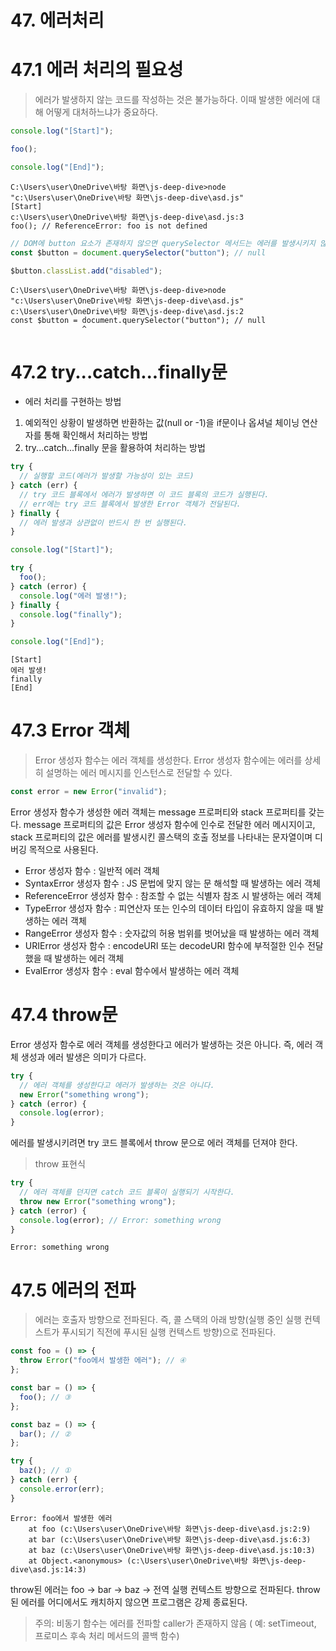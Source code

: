 # 47. 에러처리

# 47.1 에러 처리의 필요성

> 에러가 발생하지 않는 코드를 작성하는 것은 불가능하다. 이때 발생한 에러에 대해 어떻게 대처하느냐가 중요하다.

```js
console.log("[Start]");

foo();

console.log("[End]");
```

```
C:\Users\user\OneDrive\바탕 화면\js-deep-dive>node "c:\Users\user\OneDrive\바탕 화면\js-deep-dive\asd.js"
[Start]
c:\Users\user\OneDrive\바탕 화면\js-deep-dive\asd.js:3
foo(); // ReferenceError: foo is not defined
```

```js
// DOM에 button 요소가 존재하지 않으면 querySelector 메서드는 에러를 발생시키지 않고 null을 반환한다.
const $button = document.querySelector("button"); // null

$button.classList.add("disabled");
```

```
C:\Users\user\OneDrive\바탕 화면\js-deep-dive>node "c:\Users\user\OneDrive\바탕 화면\js-deep-dive\asd.js"
c:\Users\user\OneDrive\바탕 화면\js-deep-dive\asd.js:2
const $button = document.querySelector("button"); // null
                ^
```

# 47.2 try...catch...finally문

- 에러 처리를 구현하는 방법

1.  예외적인 상황이 발생하면 반환하는 값(null or -1)을 if문이나 옵셔널 체이닝 연산자를 통해 확인해서 처리하는 방법
2.  try...catch...finally 문을 활용하여 처리하는 방법

```js
try {
  // 실행할 코드(에러가 발생할 가능성이 있는 코드)
} catch (err) {
  // try 코드 블록에서 에러가 발생하면 이 코드 블록의 코드가 실행된다.
  // err에는 try 코드 블록에서 발생한 Error 객체가 전달된다.
} finally {
  // 에러 발생과 상관없이 반드시 한 번 실행된다.
}
```

```js
console.log("[Start]");

try {
  foo();
} catch (error) {
  console.log("에러 발생!");
} finally {
  console.log("finally");
}

console.log("[End]");
```

```
[Start]
에러 발생!
finally
[End]
```

# 47.3 Error 객체

> Error 생성자 함수는 에러 객체를 생성한다. Error 생성자 함수에는 에러를 상세히 설명하는 에러 메시지를 인스턴스로 전달할 수 있다.

```js
const error = new Error("invalid");
```

Error 생성자 함수가 생성한 에러 객체는 message 프로퍼티와 stack 프로퍼티를 갖는다.
message 프로퍼티의 값은 Error 생성자 함수에 인수로 전달한 에러 메시지이고, stack 프로퍼티의 값은 에러를 발생시킨 콜스택의 호출 정보를 나타내는 문자열이며 디버깅 목적으로 사용된다.

- Error 생성자 함수 : 일반적 에러 객체
- SyntaxError 생성자 함수 : JS 문법에 맞지 않는 문 해석할 때 발생하는 에러 객체
- ReferenceError 생성자 함수 : 참조할 수 없는 식별자 참조 시 발생하는 에러 객체
- TypeError 생성자 함수 : 피연산자 또는 인수의 데이터 타입이 유효하지 않을 때 발생하는 에러 객체
- RangeError 생성자 함수 : 숫자값의 허용 범위를 벗어났을 때 발생하는 에러 객체
- URIError 생성자 함수 : encodeURI 또는 decodeURI 함수에 부적절한 인수 전달했을 때 발생하는 에러 객체
- EvalError 생성자 함수 : eval 함수에서 발생하는 에러 객체

# 47.4 throw문

Error 생성자 함수로 에러 객체를 생성한다고 에러가 발생하는 것은 아니다. 즉, 에러 객체 생성과 에러 발생은 의미가 다르다.

```js
try {
  // 에러 객체를 생성한다고 에러가 발생하는 것은 아니다.
  new Error("something wrong");
} catch (error) {
  console.log(error);
}
```

에러를 발생시키려면 try 코드 블록에서 throw 문으로 에러 객체를 던져야 한다.

> throw 표현식

```js
try {
  // 에러 객체를 던지면 catch 코드 블록이 실행되기 시작한다.
  throw new Error("something wrong");
} catch (error) {
  console.log(error); // Error: something wrong
}
```

```
Error: something wrong
```

# 47.5 에러의 전파

> 에러는 호출자 방향으로 전파된다. 즉, 콜 스택의 아래 방향(실행 중인 실행 컨텍스트가 푸시되기 직전에 푸시된 실행 컨텍스트 방향)으로 전파된다.

```js
const foo = () => {
  throw Error("foo에서 발생한 에러"); // ④
};

const bar = () => {
  foo(); // ③
};

const baz = () => {
  bar(); // ②
};

try {
  baz(); // ①
} catch (err) {
  console.error(err);
}
```

```
Error: foo에서 발생한 에러
    at foo (c:\Users\user\OneDrive\바탕 화면\js-deep-dive\asd.js:2:9)
    at bar (c:\Users\user\OneDrive\바탕 화면\js-deep-dive\asd.js:6:3)
    at baz (c:\Users\user\OneDrive\바탕 화면\js-deep-dive\asd.js:10:3)
    at Object.<anonymous> (c:\Users\user\OneDrive\바탕 화면\js-deep-dive\asd.js:14:3)
```

throw된 에러는 foo -> bar -> baz -> 전역 실행 컨텍스트 방향으로 전파된다.
throw된 에러를 어디에서도 캐치하지 않으면 프로그램은 강제 종료된다.

> 주의: 비동기 함수는 에러를 전파할 caller가 존재하지 않음 ( 예: setTimeout, 프로미스 후속 처리 메서드의 콜백 함수)
